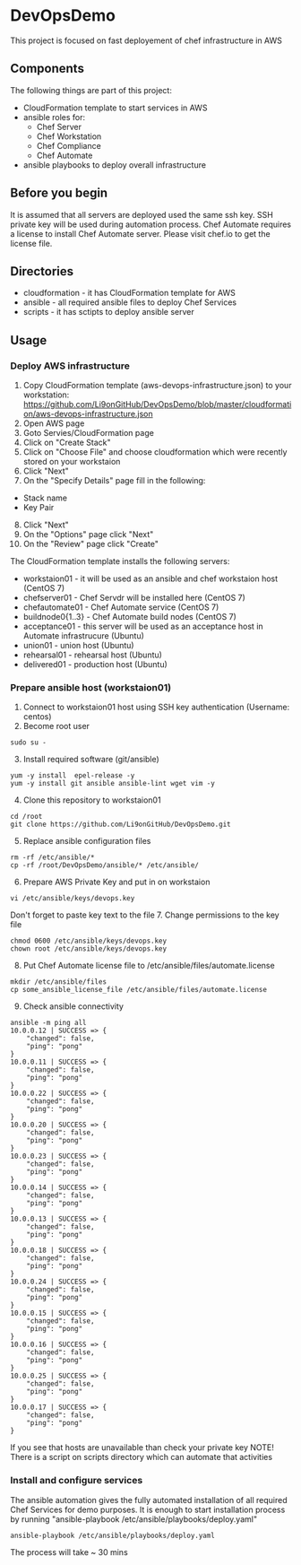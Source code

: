 # DevOpsDemo
This project is focused on fast deployement of chef infrastructure in AWS

## Components
The following things are part of this project:
 - CloudFormation template to start services in AWS
 - ansible roles for:
    - Chef Server
    - Chef Workstation
    - Chef Compliance
    - Chef Automate
 - ansible playbooks to deploy overall infrastructure

## Before you begin
It is assumed that all servers are deployed used the same ssh key. SSH private key will be used during automation process.
Chef Automate requires a license to install Chef Automate server. Please visit chef.io to get the license file.

## Directories
 - cloudformation - it has CloudFormation template for AWS
 - ansible - all required ansible files to deploy Chef Services
 - scripts - it has sctipts to deploy ansible server

## Usage
### Deploy AWS infrastructure
1. Copy CloudFormation template (aws-devops-infrastructure.json) to your workstation: https://github.com/Li9onGitHub/DevOpsDemo/blob/master/cloudformation/aws-devops-infrastructure.json
2. Open AWS page
3. Goto Servies/CloudFormation page
4. Click on "Create Stack" 
5. Click on "Choose File" and choose cloudformation which were recently stored on your workstaion
6. Click "Next"
7. On the "Specify Details" page fill in the following:
 - Stack name
 - Key Pair
8. Click "Next"
9. On the "Options" page click "Next"
10. On the "Review" page click "Create"

The CloudFormation template installs the following servers:
 - workstaion01 - it will be used as an ansible and chef workstaion host (CentOS 7)
 - chefserver01 - Chef Servdr will be installed here (CentOS 7)
 - chefautomate01 - Chef Automate service (CentOS 7)
 - buildnode0{1..3} - Chef Automate build nodes (CentOS 7)
 - acceptance01 - this server will be used as an acceptance host in Automate infrastrucure (Ubuntu)
 - union01 - union host (Ubuntu)
 - rehearsal01 - rehearsal host (Ubuntu)
 - delivered01 - production host (Ubuntu)

### Prepare ansible host (workstaion01)
1. Connect to workstaion01 host using SSH key authentication (Username: centos)
2. Become root user
```
sudo su -
```
3. Install required software (git/ansible)
```
yum -y install  epel-release -y
yum -y install git ansible ansible-lint wget vim -y
```
4. Clone this repository to workstaion01
```
cd /root
git clone https://github.com/Li9onGitHub/DevOpsDemo.git
```
5. Replace ansible configuration files
```
rm -rf /etc/ansible/*
cp -rf /root/DevOpsDemo/ansible/* /etc/ansible/
```
6. Prepare AWS Private Key and put in on workstaion
```
vi /etc/ansible/keys/devops.key
```
Don't forget to paste key text to the file
7. Change permissions to the key file
```
chmod 0600 /etc/ansible/keys/devops.key
chown root /etc/ansible/keys/devops.key
```
8. Put Chef Automate  license file to /etc/ansible/files/automate.license
```
mkdir /etc/ansible/files
cp some_ansible_license_file /etc/ansible/files/automate.license
```
9. Check ansible connectivity
```
ansible -m ping all
10.0.0.12 | SUCCESS => {
    "changed": false,
    "ping": "pong"
}
10.0.0.11 | SUCCESS => {
    "changed": false,
    "ping": "pong"
}
10.0.0.22 | SUCCESS => {
    "changed": false,
    "ping": "pong"
}
10.0.0.20 | SUCCESS => {
    "changed": false,
    "ping": "pong"
}
10.0.0.23 | SUCCESS => {
    "changed": false,
    "ping": "pong"
}
10.0.0.14 | SUCCESS => {
    "changed": false,
    "ping": "pong"
}
10.0.0.13 | SUCCESS => {
    "changed": false,
    "ping": "pong"
}
10.0.0.18 | SUCCESS => {
    "changed": false,
    "ping": "pong"
}
10.0.0.24 | SUCCESS => {
    "changed": false,
    "ping": "pong"
}
10.0.0.15 | SUCCESS => {
    "changed": false,
    "ping": "pong"
}
10.0.0.16 | SUCCESS => {
    "changed": false,
    "ping": "pong"
}
10.0.0.25 | SUCCESS => {
    "changed": false,
    "ping": "pong"
}
10.0.0.17 | SUCCESS => {
    "changed": false,
    "ping": "pong"
}
```
If you see that hosts are unavailable than check your private key
NOTE! There is a script on scripts directory which can automate that activities


### Install and configure services
The ansible automation gives the fully automated installation of all required Chef Services for demo purposes. 
It is enough to start installation process by running "ansible-playbook /etc/ansible/playbooks/deploy.yaml"
```
ansible-playbook /etc/ansible/playbooks/deploy.yaml
```
The process will take ~ 30 mins
